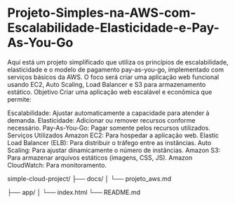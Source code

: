 # Projeto-Simples-na-AWS-com-Escalabilidade-Elasticidade-e-Pay-As-You-Go
Aqui está um projeto simplificado que utiliza os princípios de escalabilidade, elasticidade e o modelo de pagamento pay-as-you-go, implementado com serviços básicos da AWS. O foco será criar uma aplicação web funcional usando EC2, Auto Scaling, Load Balancer e S3 para armazenamento estático.
Objetivo
Criar uma aplicação web escalável e econômica que permite:

Escalabilidade: Ajustar automaticamente a capacidade para atender à demanda.
Elasticidade: Adicionar ou remover recursos conforme necessário.
Pay-As-You-Go: Pagar somente pelos recursos utilizados.
Serviços Utilizados
Amazon EC2: Para hospedar a aplicação web.
Elastic Load Balancer (ELB): Para distribuir o tráfego entre as instâncias.
Auto Scaling: Para ajustar dinamicamente o número de instâncias.
Amazon S3: Para armazenar arquivos estáticos (imagens, CSS, JS).
Amazon CloudWatch: Para monitoramento.


simple-cloud-project/
├── docs/
│   └── projeto_aws.md


├── app/
│   └── index.html
└── README.md
